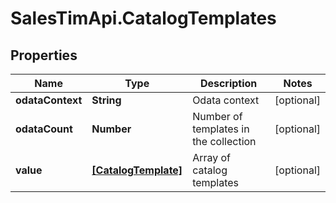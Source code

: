 # SalesTimApi.CatalogTemplates

## Properties

Name | Type | Description | Notes
------------ | ------------- | ------------- | -------------
**odataContext** | **String** | Odata context | [optional] 
**odataCount** | **Number** | Number of templates in the collection | [optional] 
**value** | [**[CatalogTemplate]**](CatalogTemplate.md) | Array of catalog templates | [optional] 



